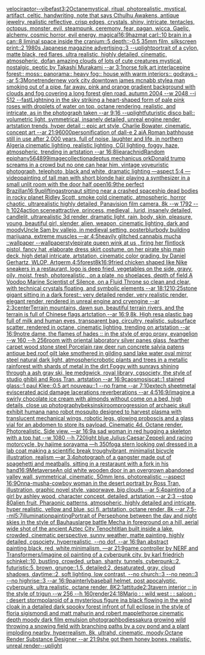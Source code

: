[velociraptor](https://www.ebank.nz/aiartgenerator?category=velociraptor)[--vibefast](https://www.ebank.nz/aiartgenerator?category=--vibefast)[3:2](https://www.ebank.nz/aiartgenerator?category=3%3A2)[Octane](https://www.ebank.nz/aiartgenerator?category=Octane)[mystical, ritual, photorealistic, mystical, artifact, celtic, handwriting, note that says Cthulhu Awakens, antique jewelry, realistic reflective, crisp edges, crystals, shiny, intricate, tentacles, octopus, monster, evil, steampunk, ceremony, fear, pagan, wicca, Gaelic, alchemy, cosmic horror, evil energy, magical](https://www.ebank.nz/aiartgenerator?category=mystical%2C%20ritual%2C%20photorealistic%2C%20mystical%2C%20artifact%2C%20celtic%2C%20handwriting%2C%20note%20that%20says%20Cthulhu%20Awakens%2C%20antique%20jewelry%2C%20realistic%20reflective%2C%20crisp%20edges%2C%20crystals%2C%20shiny%2C%20intricate%2C%20tentacles%2C%20octopus%2C%20monster%2C%20evil%2C%20steampunk%2C%20ceremony%2C%20fear%2C%20pagan%2C%20wicca%2C%20Gaelic%2C%20alchemy%2C%20cosmic%20horror%2C%20evil%20energy%2C%20magical)[16:9](https://www.ebank.nz/aiartgenerator?category=16%3A9)[hazmat carl::10  brain in a can::8 liminal space inside the cranium::5 depth::-0.5 35mm film, silkscreen print::2 1980s Japanese magazine advertising::3 --uplight](https://www.ebank.nz/aiartgenerator?category=hazmat%20carl%3A%3A10%20%20brain%20in%20a%20can%3A%3A8%20liminal%20space%20inside%20the%20cranium%3A%3A5%20depth%3A%3A-0.5%2035mm%20film%2C%20silkscreen%20print%3A%3A2%201980s%20Japanese%20magazine%20advertising%3A%3A3%20--uplight)[portrait of a cylon, matte black, red flares, ultra realistic, highly detailed, cinematic, atmospheric, dof](https://www.ebank.nz/aiartgenerator?category=portrait%20of%20a%20cylon%2C%20matte%20black%2C%20red%20flares%2C%20ultra%20realistic%2C%20highly%20detailed%2C%20cinematic%2C%20atmospheric%2C%20dof)[an amazing clouds of lots of cute creatures mystical, nostalgic, peotic by Takashi Murakami --ar 3:1](https://www.ebank.nz/aiartgenerator?category=an%20amazing%20clouds%20of%20lots%20of%20cute%20creatures%20mystical%2C%20nostalgic%2C%20peotic%20by%20Takashi%20Murakami%20--ar%203%3A1)[norse folk art interlace](https://www.ebank.nz/aiartgenerator?category=norse%20folk%20art%20interlace)[pine forest:: moss:: panorama:: heavy fog:: house with warm interiors:: godrays --ar 5:3](https://www.ebank.nz/aiartgenerator?category=pine%20forest%3A%3A%20moss%3A%3A%20panorama%3A%3A%20heavy%20fog%3A%3A%20house%20with%20warm%20interiors%3A%3A%20godrays%20--ar%205%3A3)[Monet](https://www.ebank.nz/aiartgenerator?category=Monet)[render](https://www.ebank.nz/aiartgenerator?category=render)[new york city downtown james mcnabb style](https://www.ebank.nz/aiartgenerator?category=new%20york%20city%20downtown%20james%20mcnabb%20style)[a man smoking out of a pipe, far away. pink and orange gradient background with clouds and fog covering a long forest glen road.  autumn 2004 --w 2048 --i 512 --fast](https://www.ebank.nz/aiartgenerator?category=a%20man%20smoking%20out%20of%20a%20pipe%2C%20far%20away.%20pink%20and%20orange%20gradient%20background%20with%20clouds%20and%20fog%20covering%20a%20long%20forest%20glen%20road.%20%20autumn%202004%20--w%202048%20--i%20512%20--fast)[Lightning in the sky striking a heart-shaped form of pale pink roses with droplets of water on top, octane rendering, realistic, and intricate, as in the photograph taken --ar 9:16 --uplight](https://www.ebank.nz/aiartgenerator?category=Lightning%20in%20the%20sky%20striking%20a%20heart-shaped%20form%20of%20pale%20pink%20roses%20with%20droplets%20of%20water%20on%20top%2C%20octane%20rendering%2C%20realistic%2C%20and%20intricate%2C%20as%20in%20the%20photograph%20taken%20--ar%209%3A16%20--uplight)[futuristic disco ball:: volumetric light, symmetrical, insanely detailed, unreal engine render, artstation trends, hyper detail ::  epic art style, Charlie Bowater, cinematic, concept art --ar 21:9](https://www.ebank.nz/aiartgenerator?category=futuristic%20disco%20ball%3A%3A%20volumetric%20light%2C%20symmetrical%2C%20insanely%20detailed%2C%20unreal%20engine%20render%2C%20artstation%20trends%2C%20hyper%20detail%20%3A%3A%20%20epic%20art%20style%2C%20Charlie%20Bowater%2C%20cinematic%2C%20concept%20art%20--ar%2021%3A9)[6000](https://www.ebank.nz/aiartgenerator?category=6000)[personification of dall-e 2 ai](https://www.ebank.nz/aiartgenerator?category=personification%20of%20dall-e%202%20ai)[A Roman bathhouse still in use after 2,000 years, full of noise, laughter and life,  in northern Algeria,cinematic lighting, realistic lighting, CGI lighting, foggy, haze, atmospheric, trending in artstation --ar 16:8](https://www.ebank.nz/aiartgenerator?category=A%20Roman%20bathhouse%20still%20in%20use%20after%202%2C000%20years%2C%20full%20of%20noise%2C%20laughter%20and%20life%2C%20%20in%20northern%20Algeria%2Ccinematic%20lighting%2C%20realistic%20lighting%2C%20CGI%20lighting%2C%20foggy%2C%20haze%2C%20atmospheric%2C%20trending%20in%20artstation%20--ar%2016%3A8)[lie](https://www.ebank.nz/aiartgenerator?category=lie)[arachnid](https://www.ebank.nz/aiartgenerator?category=arachnid)[Random epiphany](https://www.ebank.nz/aiartgenerator?category=Random%20epiphany)[564899](https://www.ebank.nz/aiartgenerator?category=564899)[image](https://www.ebank.nz/aiartgenerator?category=image)[collection](https://www.ebank.nz/aiartgenerator?category=collection)[adeptus mechanicus ork](https://www.ebank.nz/aiartgenerator?category=adeptus%20mechanicus%20ork)[Donald trump screams in a crowd but no one can hear him, vintage voyeuristic photograph, telephoto, black and white, dramatic lighting —aspect 5:4 —video](https://www.ebank.nz/aiartgenerator?category=Donald%20trump%20screams%20in%20a%20crowd%20but%20no%20one%20can%20hear%20him%2C%20vintage%20voyeuristic%20photograph%2C%20telephoto%2C%20black%20and%20white%2C%20dramatic%20lighting%20%E2%80%94aspect%205%3A4%20%E2%80%94video)[painting of tall man with short blonde hair playing a synthesizer in a small unlit room with the door half open](https://www.ebank.nz/aiartgenerator?category=painting%20of%20tall%20man%20with%20short%20blonde%20hair%20playing%20a%20synthesizer%20in%20a%20small%20unlit%20room%20with%20the%20door%20half%20open)[16:9](https://www.ebank.nz/aiartgenerator?category=16%3A9)[the perfect Brazillan](https://www.ebank.nz/aiartgenerator?category=the%20perfect%20Brazillan)[16:9](https://www.ebank.nz/aiartgenerator?category=16%3A9)[uplifting](https://www.ebank.nz/aiartgenerator?category=uplifting)[astronaut sitting near a crashed spaceship dead bodies in rocky planet Ridley Scott, smoke cold cinematic, atmospheric, horror chaotic, ultrarealistic highly detailed, Panavision film camera, 8k --w 1792 --h 1024](https://www.ebank.nz/aiartgenerator?category=astronaut%20sitting%20near%20a%20crashed%20spaceship%20dead%20bodies%20in%20rocky%20planet%20Ridley%20Scott%2C%20smoke%20cold%20cinematic%2C%20atmospheric%2C%20horror%20chaotic%2C%20ultrarealistic%20highly%20detailed%2C%20Panavision%20film%20camera%2C%208k%20--w%201792%20--h%201024)[action scene](https://www.ebank.nz/aiartgenerator?category=action%20scene)[attractive, princess, medieval , lurid, insanely detailed, candlelit, ultrarealistic 3d render, dramatic light, rain, body, skin, pleasure, young, beautiful girl, slender, alien, weapon, cinematic lighting, dark and moody](https://www.ebank.nz/aiartgenerator?category=attractive%2C%20princess%2C%20medieval%20%2C%20lurid%2C%20insanely%20detailed%2C%20candlelit%2C%20ultrarealistic%203d%20render%2C%20dramatic%20light%2C%20rain%2C%20body%2C%20skin%2C%20pleasure%2C%20young%2C%20beautiful%20girl%2C%20slender%2C%20alien%2C%20weapon%2C%20cinematic%20lighting%2C%20dark%20and%20moody)[Uncle Sam by vallejo, in medieval setting, poster](https://www.ebank.nz/aiartgenerator?category=Uncle%20Sam%20by%20vallejo%2C%20in%20medieval%20setting%2C%20poster)[blur](https://www.ebank.nz/aiartgenerator?category=blur)[body building marijuana, extreme muscles —ar 4:5](https://www.ebank.nz/aiartgenerator?category=body%20building%20marijuana%2C%20extreme%20muscles%20%E2%80%94ar%204%3A5)[heavily glitched cannabis mucha ::wallpaper --wallpaper](https://www.ebank.nz/aiartgenerator?category=heavily%20glitched%20cannabis%20mucha%20%3A%3Awallpaper%20--wallpaper)[style](https://www.ebank.nz/aiartgenerator?category=style)[pirate queen wink at us , firing her flintlock pistol, fancy hat ,elaborate dress skirt costume, on her pirate ship main deck, high detail intricate, artstation, cinematic color grading, by Daniel Gerhartz, WLOP, Artgerm,](https://www.ebank.nz/aiartgenerator?category=pirate%20queen%20wink%20at%20us%20%2C%20firing%20her%20flintlock%20pistol%2C%20fancy%20hat%20%2Celaborate%20dress%20skirt%20costume%2C%20on%20her%20pirate%20ship%20main%20deck%2C%20high%20detail%20intricate%2C%20artstation%2C%20cinematic%20color%20grading%2C%20by%20Daniel%20Gerhartz%2C%20WLOP%2C%20Artgerm%2C)[4:5](https://www.ebank.nz/aiartgenerator?category=4%3A5)[forest](https://www.ebank.nz/aiartgenerator?category=forest)[8k](https://www.ebank.nz/aiartgenerator?category=8k)[16:9](https://www.ebank.nz/aiartgenerator?category=16%3A9)[fried chicken shaped like Nike sneakers in a restaurant, logo is deep fried, vegetables on the side, gravy, oily, moist, fresh, photorealistic,, on a plate, no shoelaces, depth of field,](https://www.ebank.nz/aiartgenerator?category=fried%20chicken%20shaped%20like%20Nike%20sneakers%20in%20a%20restaurant%2C%20logo%20is%20deep%20fried%2C%20vegetables%20on%20the%20side%2C%20gravy%2C%20oily%2C%20moist%2C%20fresh%2C%20photorealistic%2C%2C%20on%20a%20plate%2C%20no%20shoelaces%2C%20depth%20of%20field%2C)[A Voodoo Marine Scientist of Silence, on a Fluid Throne so clean and clear, with technical crystals floating, and symbolic elements --ar 18:12](https://www.ebank.nz/aiartgenerator?category=A%20Voodoo%20Marine%20Scientist%20of%20Silence%2C%20on%20a%20Fluid%20Throne%20so%20clean%20and%20clear%2C%20with%20technical%20crystals%20floating%2C%20and%20symbolic%20elements%20--ar%2018%3A12)[10:25](https://www.ebank.nz/aiartgenerator?category=10%3A25)[stone gigant sitting in a dark forest:: very detailed render, very realistic render, elegant render, rendered in unreal engine and cryengine --ar 2:3](https://www.ebank.nz/aiartgenerator?category=stone%20gigant%20sitting%20in%20a%20dark%20forest%3A%3A%20very%20detailed%20render%2C%20very%20realistic%20render%2C%20elegant%20render%2C%20rendered%20in%20unreal%20engine%20and%20cryengine%20--ar%202%3A3)[center](https://www.ebank.nz/aiartgenerator?category=center)[Terrain mountains, dawn sun, beautiful terrain rivers, and the terrain is full of Chinese flags,artctation,--ar 16:9,8k, High res](https://www.ebank.nz/aiartgenerator?category=Terrain%20mountains%2C%20dawn%20sun%2C%20beautiful%20terrain%20rivers%2C%20and%20the%20terrain%20is%20full%20of%20Chinese%20flags%2Cartctation%2C--ar%2016%3A9%2C8k%2C%20High%20res)[a plastic bag full of milk and human eyes, transparent bag, circuitry, realistic, subsurface scatter, rendered in octane, cinematic lighting, trending on artstation --ar 16:9](https://www.ebank.nz/aiartgenerator?category=a%20plastic%20bag%20full%20of%20milk%20and%20human%20eyes%2C%20transparent%20bag%2C%20circuitry%2C%20realistic%2C%20subsurface%20scatter%2C%20rendered%20in%20octane%2C%20cinematic%20lighting%2C%20trending%20on%20artstation%20--ar%2016%3A9)[notre dame, the flames of hades :: in the style of ergo proxy, evangelion --w 160 --h 256](https://www.ebank.nz/aiartgenerator?category=notre%20dame%2C%20the%20flames%20of%20hades%20%3A%3A%20in%20the%20style%20of%20ergo%20proxy%2C%20evangelion%20--w%20160%20--h%20256)[room with oriental laboratory silver panes glass ,fearther carpet wood stone steel Porcelain raw deer run concrete salvia patens antique bed,roof gilt lake smothered in gilding sand lake water oval mirror steel natural dark light, atmospheric](https://www.ebank.nz/aiartgenerator?category=room%20with%20oriental%20laboratory%20silver%20panes%20glass%20%2Cfearther%20carpet%20wood%20stone%20steel%20Porcelain%20raw%20deer%20run%20concrete%20salvia%20patens%20antique%20bed%2Croof%20gilt%20lake%20smothered%20in%20gilding%20sand%20lake%20water%20oval%20mirror%20steel%20natural%20dark%20light%2C%20atmospheric)[robotic plants and trees in a metallic rainforest with shards of metal in the dirt Foggy with sunrays shining through a ash gray ski, lee medgwick, royal library, cgsociety, the style of studio ghibli and Ross Tran, artstation --ar 16:9](https://www.ebank.nz/aiartgenerator?category=robotic%20plants%20and%20trees%20in%20a%20metallic%20rainforest%20with%20shards%20of%20metal%20in%20the%20dirt%20Foggy%20with%20sunrays%20shining%20through%20a%20ash%20gray%20ski%2C%20lee%20medgwick%2C%20royal%20library%2C%20cgsociety%2C%20the%20style%20of%20studio%20ghibli%20and%20Ross%20Tran%2C%20artstation%20--ar%2016%3A9)[caosmosis](https://www.ebank.nz/aiartgenerator?category=caosmosis)[cat::1 stained glass::1 paul Klee::0.5 art nouveau::1 --no frame --ar 7:10](https://www.ebank.nz/aiartgenerator?category=cat%3A%3A1%20stained%20glass%3A%3A1%20paul%20Klee%3A%3A0.5%20art%20nouveau%3A%3A1%20--no%20frame%20--ar%207%3A10)[extech sheetmetal eviscerated acid damage lacerations reverberations --ar 4:5](https://www.ebank.nz/aiartgenerator?category=extech%20sheetmetal%20eviscerated%20acid%20damage%20lacerations%20reverberations%20--ar%204%3A5)[16:9](https://www.ebank.nz/aiartgenerator?category=16%3A9)[/imagine a swirly chocolate ice cream with almonds without come on a bed, high details, close up photography](https://www.ebank.nz/aiartgenerator?category=/imagine%20a%20swirly%20chocolate%20ice%20cream%20with%20almonds%20without%20come%20on%20a%20bed%2C%20high%20details%2C%20close%20up%20photography)[beksinski](https://www.ebank.nz/aiartgenerator?category=beksinski)[room](https://www.ebank.nz/aiartgenerator?category=room)[progression of archaeic skull exhibit human](https://www.ebank.nz/aiartgenerator?category=progression%20of%20archaeic%20skull%20exhibit%20human)[a nano robot mosquito designed to harvest plasma with translucent mechanical wings, robotic legs, glowing proboscis and a glass vial for an abdomen to store its payload. Cinematic 4d. Octane render. Photorealistic. Side view. —ar 16:9](https://www.ebank.nz/aiartgenerator?category=a%20nano%20robot%20mosquito%20designed%20to%20harvest%20plasma%20with%20translucent%20mechanical%20wings%2C%20robotic%20legs%2C%20glowing%20proboscis%20and%20a%20glass%20vial%20for%20an%20abdomen%20to%20store%20its%20payload.%20Cinematic%204d.%20Octane%20render.%20Photorealistic.%20Side%20view.%20%E2%80%94ar%2016%3A9)[a sad woman in red hugging a skeleton with a top hat --w 1080 --h 720](https://www.ebank.nz/aiartgenerator?category=a%20sad%20woman%20in%20red%20hugging%20a%20skeleton%20with%20a%20top%20hat%20--w%201080%20--h%20720)[light blue Julius·Caesar·Zeppeli and racing motorcycle, by hajime sorayama —h 350](https://www.ebank.nz/aiartgenerator?category=light%20blue%20Julius%C2%B7Caesar%C2%B7Zeppeli%20and%20racing%20motorcycle%2C%20by%20hajime%20sorayama%20%E2%80%94h%20350)[fog](https://www.ebank.nz/aiartgenerator?category=fog)[a stern looking owl dressed in a lab coat making a scientific break trough](https://www.ebank.nz/aiartgenerator?category=a%20stern%20looking%20owl%20dressed%20in%20a%20lab%20coat%20making%20a%20scientific%20break%20trough)[vibrant, minimalist bicycle illustration, realism —ar 3:4](https://www.ebank.nz/aiartgenerator?category=vibrant%2C%20minimalist%20bicycle%20illustration%2C%20realism%20%E2%80%94ar%203%3A4)[photograph of a gangster made out of spagehetti and meatballs, sitting in a restaraunt with a fork in his hand](https://www.ebank.nz/aiartgenerator?category=photograph%20of%20a%20gangster%20made%20out%20of%20spagehetti%20and%20meatballs%2C%20sitting%20in%20a%20restaraunt%20with%20a%20fork%20in%20his%20hand)[16:9](https://www.ebank.nz/aiartgenerator?category=16%3A9)[Metaverse](https://www.ebank.nz/aiartgenerator?category=Metaverse)[An old white wooden door in an overgrown abandoned valley wall, symmetrical, cinematic, 50mm lens, photorealistic --aspect 16:9](https://www.ebank.nz/aiartgenerator?category=An%20old%20white%20wooden%20door%20in%20an%20overgrown%20abandoned%20valley%20wall%2C%20symmetrical%2C%20cinematic%2C%2050mm%20lens%2C%20photorealistic%20--aspect%2016%3A9)[Onna-musha-cowboy woman in the desert portrait by Ross Tran, illustration, graphic novel style, vaporwave, big clouds --ar 5:4](https://www.ebank.nz/aiartgenerator?category=Onna-musha-cowboy%20woman%20in%20the%20desert%20portrait%20by%20Ross%20Tran%2C%20illustration%2C%20graphic%20novel%20style%2C%20vaporwave%2C%20big%20clouds%20--ar%205%3A4)[painting of a girl by ashley wood, character concept, detailed, artstation --ar 2:3 --stop 80](https://www.ebank.nz/aiartgenerator?category=painting%20of%20a%20girl%20by%20ashley%20wood%2C%20character%20concept%2C%20detailed%2C%20artstation%20--ar%202%3A3%20--stop%2080)[alien fruit, Pharaonic patterns, atmospheric, highly detailed and intricate, hyper realistic, yellow and blue, sci fi, artstation, octane render, 8k --ar 7:5](https://www.ebank.nz/aiartgenerator?category=alien%20fruit%2C%20Pharaonic%20patterns%2C%20atmospheric%2C%20highly%20detailed%20and%20intricate%2C%20hyper%20realistic%2C%20yellow%20and%20blue%2C%20sci%20fi%2C%20artstation%2C%20octane%20render%2C%208k%20--ar%207%3A5)[--ml](https://www.ebank.nz/aiartgenerator?category=--ml)[5:7](https://www.ebank.nz/aiartgenerator?category=5%3A7)[illumination](https://www.ebank.nz/aiartgenerator?category=illumination)[painting](https://www.ebank.nz/aiartgenerator?category=painting)[Portrait of Persephone between the day and night skies in the style of Bauhaus](https://www.ebank.nz/aiartgenerator?category=Portrait%20of%20Persephone%20between%20the%20day%20and%20night%20skies%20in%20the%20style%20of%20Bauhaus)[large battle Mecha in foreground on a hill, aerial wide shot of the ancient Aztec City Tenochtitlan built inside a lake, crowded, cinematic perspective, sunny weather, matte painting, highly detailed, cgsociety, hyperrealistic, --no dof, --ar 16:9](https://www.ebank.nz/aiartgenerator?category=large%20battle%20Mecha%20in%20foreground%20on%20a%20hill%2C%20aerial%20wide%20shot%20of%20the%20ancient%20Aztec%20City%20Tenochtitlan%20built%20inside%20a%20lake%2C%20crowded%2C%20cinematic%20perspective%2C%20sunny%20weather%2C%20matte%20painting%2C%20highly%20detailed%2C%20cgsociety%2C%20hyperrealistic%2C%20--no%20dof%2C%20--ar%2016%3A9)[an abstract painting,black, red, white,minimalism, —ar 21:9](https://www.ebank.nz/aiartgenerator?category=an%20abstract%20painting%2Cblack%2C%20red%2C%20white%2Cminimalism%2C%20%E2%80%94ar%2021%3A9)[game controller by NERF and Transformers](https://www.ebank.nz/aiartgenerator?category=game%20controller%20by%20NERF%20and%20Transformers)[/imagine oil painting of a cyberpunk city, by karl friedrich schinkel::10, bustling, crowded, urban, shanty, tunnels, cyberpunk::2, futuristic:5, brown, grunge::1.5, detailed:2, desaturated, gray, cloud shadows, daytime::2, soft lighting, low contrast, --no church::3 --no neon::3 --no highrise::3 --ar 16:9](https://www.ebank.nz/aiartgenerator?category=/imagine%20oil%20painting%20of%20a%20cyberpunk%20city%2C%20by%20karl%20friedrich%20schinkel%3A%3A10%2C%20bustling%2C%20crowded%2C%20urban%2C%20shanty%2C%20tunnels%2C%20cyberpunk%3A%3A2%2C%20futuristic%3A5%2C%20brown%2C%20grunge%3A%3A1.5%2C%20detailed%3A2%2C%20desaturated%2C%20gray%2C%20cloud%20shadows%2C%20daytime%3A%3A2%2C%20soft%20lighting%2C%20low%20contrast%2C%20--no%20church%3A%3A3%20--no%20neon%3A%3A3%20--no%20highrise%3A%3A3%20--ar%2016%3A9)[painterly](https://www.ebank.nz/aiartgenerator?category=painterly)[baseball helmet, post apocalyptic, cyberpunk, ultra realistic, octane render, 8K](https://www.ebank.nz/aiartgenerator?category=baseball%20helmet%2C%20post%20apocalyptic%2C%20cyberpunk%2C%20ultra%20realistic%2C%20octane%20render%2C%208K)[2:1](https://www.ebank.nz/aiartgenerator?category=2%3A1)[attitude](https://www.ebank.nz/aiartgenerator?category=attitude)[2:3](https://www.ebank.nz/aiartgenerator?category=2%3A3)[tavern interior :: in the style of trigun --w 256 --h 160](https://www.ebank.nz/aiartgenerator?category=tavern%20interior%20%3A%3A%20in%20the%20style%20of%20trigun%20--w%20256%20--h%20160)[render](https://www.ebank.nz/aiartgenerator?category=render)[24:18](https://www.ebank.nz/aiartgenerator?category=24%3A18)[Mario : : wild west : : saloon : : desert storm](https://www.ebank.nz/aiartgenerator?category=Mario%20%3A%20%3A%20wild%20west%20%3A%20%3A%20saloon%20%3A%20%3A%20desert%20storm)[polaroid of a mysterious figure ina black flowing in the wind cloak in a detailed dark spooky forest infront of full eclipse in the style of floria sigismondi and matt mahurin and robert mapplethorpe cinematic depth moody dark film emulsion photograph](https://www.ebank.nz/aiartgenerator?category=polaroid%20of%20a%20mysterious%20figure%20ina%20black%20flowing%20in%20the%20wind%20cloak%20in%20a%20detailed%20dark%20spooky%20forest%20infront%20of%20full%20eclipse%20in%20the%20style%20of%20floria%20sigismondi%20and%20matt%20mahurin%20and%20robert%20mapplethorpe%20cinematic%20depth%20moody%20dark%20film%20emulsion%20photograph)[bodies](https://www.ebank.nz/aiartgenerator?category=bodies)[sakura growing wild throwing a snowing field with branching paths by a coy pond and a plant imploding nearby, hyperrealism, 8k, ultrahd, cinematic, moody,Octane Render Substance Designer --ar 21:9](https://www.ebank.nz/aiartgenerator?category=sakura%20growing%20wild%20throwing%20a%20snowing%20field%20with%20branching%20paths%20by%20a%20coy%20pond%20and%20a%20plant%20imploding%20nearby%2C%20hyperrealism%2C%208k%2C%20ultrahd%2C%20cinematic%2C%20moody%2COctane%20Render%20Substance%20Designer%20--ar%2021%3A9)[she got them honey bones, realistic, unreal render](https://www.ebank.nz/aiartgenerator?category=she%20got%20them%20honey%20bones%2C%20realistic%2C%20unreal%20render)[--uplight](https://www.ebank.nz/aiartgenerator?category=--uplight)